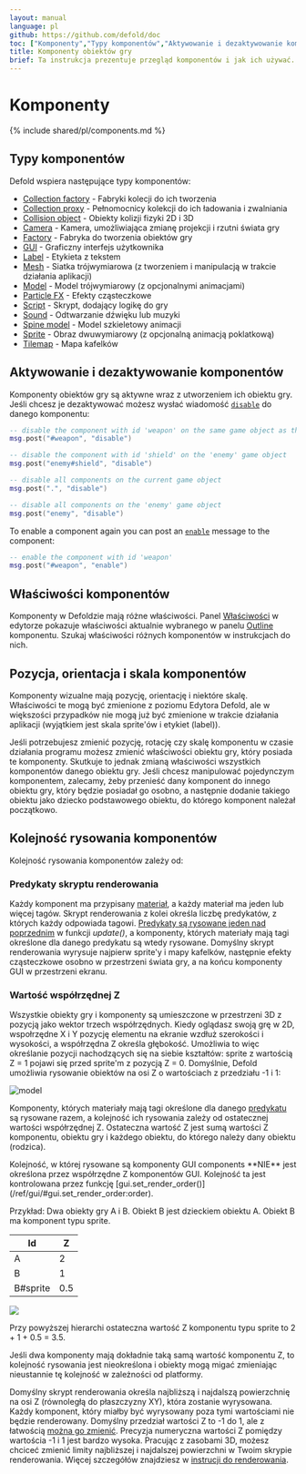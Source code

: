```yaml
---
layout: manual
language: pl
github: https://github.com/defold/doc
toc: ["Komponenty","Typy komponentów","Aktywowanie i dezaktywowanie komponentów","Właściwości komponentów","Pozycja, orientacja i skala komponentów","Kolejność rysowania komponentów","Predykaty skryptu renderowania","Wartość współrzędnej Z"]
title: Komponenty obiektów gry
brief: Ta instrukcja prezentuje przegląd komponentów i jak ich używać.
---
```


#  Komponenty

{% include shared/pl/components.md %}

## Typy komponentów

Defold wspiera następujące typy komponentów:

* [Collection factory](/pl/manuals/collection-factory) - Fabryki kolecji do ich tworzenia
* [Collection proxy](/pl/manuals/collection-proxy) - Pełnomocnicy kolekcji do ich ładowania i zwalniania
* [Collision object](/pl/manuals/physics) - Obiekty kolizji fizyki 2D i 3D
* [Camera](/pl/manuals/camera) - Kamera, umożliwiająca zmianę projekcji i rzutni świata gry
* [Factory](/pl/manuals/factory) - Fabryka do tworzenia obiektów gry
* [GUI](/pl/manuals/gui) - Graficzny interfejs użytkownika
* [Label](/pl/manuals/label) - Etykieta z tekstem
* [Mesh](/pl/manuals/mesh) - Siatka trójwymiarowa (z tworzeniem i manipulacją w trakcie działania aplikacji)
* [Model](/pl/manuals/model) - Model trójwymiarowy (z opcjonalnymi animacjami)
* [Particle FX](/pl/manuals/particlefx) -  Efekty cząsteczkowe
* [Script](/pl/manuals/script) - Skrypt, dodający logikę do gry
* [Sound](/pl/manuals/sound) - Odtwarzanie dźwięku lub muzyki
* [Spine model](/manuals/spinemodel) - Model szkieletowy animacji
* [Sprite](/pl/manuals/sprite) - Obraz dwuwymiarowy (z opcjonalną animacją poklatkową)
* [Tilemap](/pl/manuals/tilemap) - Mapa kafelków

## Aktywowanie i dezaktywowanie komponentów

Komponenty obiektów gry są aktywne wraz z utworzeniem ich obiektu gry. Jeśli chcesz je dezaktywować możesz wysłać wiadomość [`disable`](/ref/go/#disable) do danego komponentu:

```lua
-- disable the component with id 'weapon' on the same game object as this script
msg.post("#weapon", "disable")

-- disable the component with id 'shield' on the 'enemy' game object
msg.post("enemy#shield", "disable")

-- disable all components on the current game object
msg.post(".", "disable")

-- disable all components on the 'enemy' game object
msg.post("enemy", "disable")
```

To enable a component again you can post an [`enable`](/ref/go/#enable) message to the component:

```lua
-- enable the component with id 'weapon'
msg.post("#weapon", "enable")
```

## Właściwości komponentów

Komponenty w Defoldzie mają różne właściwości. Panel [Właściwości](/pl/manuals/editor/#the-editor-views) w edytorze pokazuje właściwości aktualnie wybranego w panelu [Outline](/pl/manuals/editor/#the-editor-views) komponentu. Szukaj właściwości różnych komponentów w instrukcjach do nich.

## Pozycja, orientacja i skala komponentów

Komponenty wizualne mają pozycję, orientację i niektóre skalę. Właściwości te mogą być zmienione z poziomu Edytora Defold, ale w większości przypadków nie mogą już być zmienione w trakcie działania aplikacji (wyjątkiem jest skala sprite'ów i etykiet (label)).

Jeśli potrzebujesz zmienić pozycję, rotację czy skalę komponentu w czasie działania programu możesz zmienić właściwości obiektu gry, który posiada te komponenty. Skutkuje to jednak zmianą właściwości wszystkich komponentów danego obiektu gry. Jeśli chcesz manipulować pojedynczym komponentem, zalecamy, żeby przenieść dany komponent do innego obiektu gry, który będzie posiadał go osobno, a następnie dodanie takiego obiektu jako dziecko podstawowego obiektu, do którego komponent należał początkowo.

## Kolejność rysowania komponentów

Kolejność rysowania komponentów zależy od:

### Predykaty skryptu renderowania
Każdy komponent ma przypisany [materiał](/manuals/material/), a każdy materiał ma jeden lub więcej tagów. Skrypt renderowania z kolei określa liczbę predykatów, z których każdy odpowiada tagowi. [Predykaty są rysowane jeden nad poprzednim](/manuals/render/#render-predicates) w funkcji *update()*, a komponenty, których materiały mają tagi określone dla danego predykatu są wtedy rysowane. Domyślny skrypt renderowania wyrysuje najpierw sprite'y i mapy kafelków, następnie efekty cząsteczkowe osobno w przestrzeni świata gry, a na końcu komponenty GUI w przestrzeni ekranu.

### Wartość współrzędnej Z
Wszystkie obiekty gry i komponenty są umieszczone w przestrzeni 3D z pozycją jako wektor trzech współrzędnych. Kiedy oglądasz swoją grę w 2D, wspołrzędne X i Y pozycję elementu na ekranie wzdłuż szerokości i wysokości, a współrzędna Z określa głębokość. Umożliwia to więc określanie pozycji nachodzących się na siebie kształtów: sprite z wartością Z = 1 pojawi się przed sprite'm z pozycją Z = 0. Domyślnie, Defold umożliwia rysowanie obiektów na osi Z o wartościach z przedziału -1 i 1:

![model](/manuals/images/graphics/z-order.png)

Komponenty, których materiały mają tagi określone dla danego [predykatu](/manuals/render/#render-predicates) są rysowane razem, a kolejność ich rysowania zależy od ostatecznej wartości współrzędnej Z. Ostateczna wartość Z jest sumą wartości Z komponentu, obiektu gry i każdego obiektu, do którego należy dany obiektu (rodzica).

<div class='sidenote' markdown='1'>
Kolejność, w której rysowane są komponenty GUI components **NIE** jest określona przez współrzędne Z komponentów GUI. Kolejność ta jest kontrolowana przez funkcję [gui.set_render_order()](/ref/gui/#gui.set_render_order:order).
</div>

Przykład: Dwa obiekty gry A i B. Obiekt B jest dzieckiem obiektu A. Obiekt B ma komponent typu sprite.

| Id       | Z       |
|----------|---------|
| A        | 2       |
| B        | 1       |
| B#sprite | 0.5     |

![](/manuals/images/graphics/component-hierarchy.png)

Przy powyższej hierarchi ostateczna wartość Z komponentu typu sprite to 2 + 1 + 0.5 = 3.5.

<div class='important' markdown='1'>
Jeśli dwa komponenty mają dokładnie taką samą wartość komponentu Z, to kolejność rysowania jest nieokreślona i obiekty mogą migać zmieniając nieustannie tę kolejność w zależności od platformy.

Domyślny skrypt renderowania określa najbliższą i najdalszą powierzchnię na osi Z (równoległą do płaszczyzny XY), która zostanie wyrysowana. Każdy komponent, który miałby być wyrysowany poza tymi wartościami nie będzie renderowany. Domyślny przedział wartości Z to -1 do 1, ale z łatwością [można go zmienić](/manuals/render/#default-view-projection). Precyzja numeryczna wartości Z pomiędzy wartościa -1 i 1 jest bardzo wysoka. Pracując z zasobami 3D, możesz chciceć zmienić limity najbliższej i najdalszej powierzchni w Twoim skrypie renderowania. Więcej szczegółów znajdziesz w [instrucji do renderowania](/manuals/render/).
</div>
